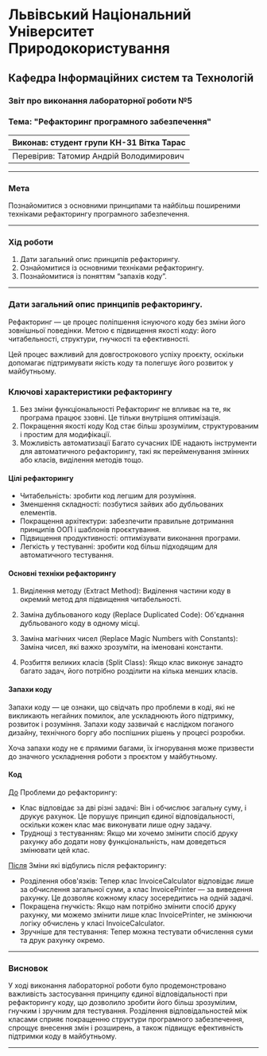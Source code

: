
# Львівський Національний Університет Природокористування
## Кафедра Інформаційних систем та Технологій

### Звіт про виконання лабораторної роботи №5
### Тема: "Рефакторинг програмного забезпечення"

| Виконав: студент групи КН-31 Вітка Тарас |  
| ------------------------------------------ |  
| Перевірив: Татомир Андрій Володимирович               |  

---

### Мета
Познайомитися з основними принципами та найбільш поширеними техніками рефакторингу програмного забезпечення.


---

### Хід роботи

1. Дати загальний опис принципів рефакторингу.
2. Ознайомитися із основними техніками рефакторингу.
3. Познайомитися із поняттям “запахів коду”.


---

### Дати загальний опис принципів рефакторингу.

Рефакторинг — це процес поліпшення існуючого коду без зміни його зовнішньої поведінки. Метою є підвищення якості коду: його читабельності, структури, гнучкості та ефективності.

Цей процес важливий для довгострокового успіху проєкту, оскільки допомагає підтримувати якість коду та полегшує його розвиток у майбутньому.

### Ключові характеристики рефакторингу
1) Без зміни функціональності
Рефакторинг не впливає на те, як програма працює ззовні. Це тільки внутрішня оптимізація.
2) Покращення якості коду
Код стає більш зрозумілим, структурованим і простим для модифікації.
3) Можливість автоматизації
Багато сучасних IDE надають інструменти для автоматичного рефакторингу, такі як перейменування змінних або класів, виділення методів тощо.

#### Цілі рефакторингу
- Читабельність: зробити код легшим для розуміння.
- Зменшення складності: позбутися зайвих або дубльованих елементів.
- Покращення архітектури: забезпечити правильне дотримання принципів ООП і шаблонів проєктування.
- Підвищення продуктивності: оптимізувати виконання програми.
- Легкість у тестуванні: зробити код більш підходящим для автоматичного тестування.

#### Основні техніки рефакторингу
1) Виділення методу (Extract Method):
Виділення частини коду в окремий метод для підвищення читабельності.

2) Заміна дубльованого коду (Replace Duplicated Code):
Об'єднання дубльованого коду в одному місці.

3) Заміна магічних чисел (Replace Magic Numbers with Constants):
Заміна чисел, які важко зрозуміти, на іменовані константи.

4) Розбиття великих класів (Split Class):
Якщо клас виконує занадто багато задач, його потрібно розділити на кілька менших класів.

#### Запахи коду
Запахи коду — це ознаки, що свідчать про проблеми в коді, які не викликають негайних помилок, але ускладнюють його підтримку, розвиток і розуміння. Запахи коду зазвичай є наслідком поганого дизайну, технічного боргу або поспішних рішень у процесі розробки.

Хоча запахи коду не є прямими багами, їх ігнорування може призвести до значного ускладнення роботи з проєктом у майбутньому.

#### Код
[До](do.py)
Проблеми до рефакторингу:
- Клас відповідає за дві різні задачі: Він і обчислює загальну суму, і друкує рахунок. Це порушує принцип єдиної відповідальності, оскільки кожен клас має виконувати лише одну задачу.
- Труднощі з тестуванням: Якщо ми хочемо змінити спосіб друку рахунку або додати нову функціональність, нам доведеться змінювати цей клас.


[Після](pislya.py)
Зміни які відбулись після рефакторингу:
- Розділення обов'язків: Тепер клас InvoiceCalculator відповідає лише за обчислення загальної суми, а клас InvoicePrinter — за виведення рахунку. Це дозволяє кожному класу зосередитись на одній задачі.
- Покращена гнучкість: Якщо нам потрібно змінити спосіб друку рахунку, ми можемо змінити лише клас InvoicePrinter, не змінюючи логіку обчислень у класі InvoiceCalculator.
- Зручніше для тестування: Тепер можна тестувати обчислення суми та друк рахунку окремо.

---

### Висновок

У ході виконання лабораторної роботи було продемонстровано важливість застосування принципу єдиної відповідальності при рефакторингу коду, що дозволило зробити його більш зрозумілим, гнучким і зручним для тестування. Розділення відповідальностей між класами сприяє покращенню структури програмного забезпечення, спрощує внесення змін і розширень, а також підвищує ефективність підтримки коду в майбутньому.

---


